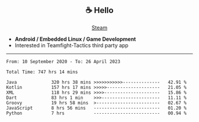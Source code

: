 <h2 align="center"> ☕ Hello </h2>

<p align="center">
  <a href="https://steamcommunity.com/id/Niforances/">Steam</a>
</p>

 - **Android / Embedded Linux / Game Development**
 - Interested in Teamfight-Tactics third party app

------

<!--START_SECTION:waka-->

```text
From: 10 September 2020 - To: 26 April 2023

Total Time: 747 hrs 14 mins

Java             320 hrs 38 mins >>>>>>>>>>>--------------   42.91 %
Kotlin           157 hrs 17 mins >>>>>--------------------   21.05 %
XML              118 hrs 29 mins >>>>---------------------   15.86 %
Dart             83 hrs 1 min    >>>----------------------   11.11 %
Groovy           19 hrs 58 mins  >------------------------   02.67 %
JavaScript       8 hrs 56 mins   -------------------------   01.20 %
Python           7 hrs           -------------------------   00.94 %
```

<!--END_SECTION:waka-->
